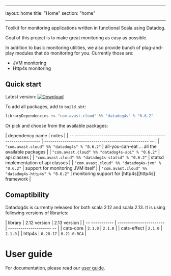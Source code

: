 --------  ------
layout:   home
title:    "Home"
section:  "home"
--------  ------

Toolkit for monitoring applications written in functional Scala using Datadog.

Goal of this project is to make great monitoring as easy as possible. 

In addition to basic monitoring utilities, we also provide bunch of plug-and-play modules that do monitoring for you. Currently those are:
-   JVM monitoring
-   Http4s monitoring

## Quick start
Latest version: [![Download](https://img.shields.io/maven-central/v/com.avast.cloud/datadog4s-api_2.13)](https://search.maven.org/search?q=g:com.avast.cloud%20datadog4s)

To add all packages, add to `build.sbt`:

```scala
libraryDependencies += "com.avast.cloud" %% "datadog4s" % "0.6.2" 
```

Or pick and choose from the available packages:

| dependency name                                                  | notes                                                  |
| -- ------------------------------------------------------------- | --------------------------------------------------- -- |
| `"com.avast.cloud" %% "datadog4s" % "0.6.2"`                 | all-you-can-eat ... all the available packages         |
| `"com.avast.cloud" %% "datadog4s-api" % "0.6.2"`             | api classes                                            |
| `"com.avast.cloud" %% "datadog4s-statsd" % "0.6.2"`          | statsd implementation of api classes                   |
| `"com.avast.cloud" %% "datadog4s-jvm" % "0.6.2"`             | support for monitoring JVM itself                      |
| `"com.avast.cloud" %% "datadog4s-http4s" % "0.6.2"`          | monitoring support for [http4s][http4s] framework      |

## Comaptibility
Datadog4s is currently released for both scala 2.12 and scala 2.13. It is using following versions of libraries:

| library        | 2.12 version            | 2.13 version             |
| -- ----------- | ----------------------- | --------------------- -- |
| cats-core      | `2.1.0`        | `2.1.0`         |
| cats-effect    | `2.1.0` | `2.1.0`  |
| http4s         | `0.20.17`  | `0.21.0-RC4`   |

# User guide

For documentation, please read our [user guide](userguide.html).
